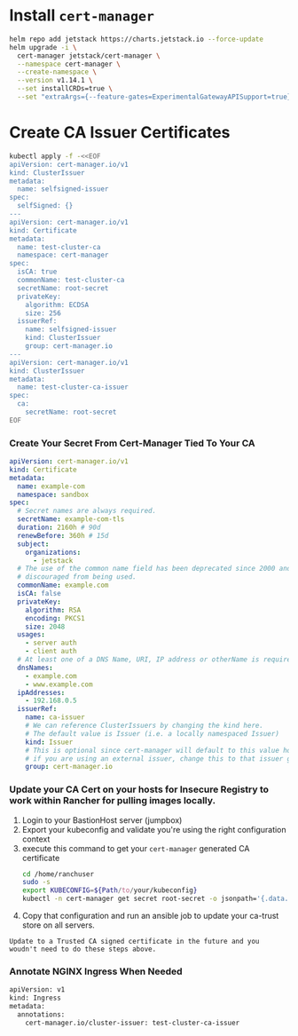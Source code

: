 # Install `cert-manager`

```sh
helm repo add jetstack https://charts.jetstack.io --force-update
helm upgrade -i \
  cert-manager jetstack/cert-manager \
  --namespace cert-manager \
  --create-namespace \
  --version v1.14.1 \
  --set installCRDs=true \
  --set "extraArgs={--feature-gates=ExperimentalGatewayAPISupport=true}"
```

# Create CA Issuer Certificates

```sh
kubectl apply -f -<<EOF
apiVersion: cert-manager.io/v1
kind: ClusterIssuer
metadata:
  name: selfsigned-issuer
spec:
  selfSigned: {}
---
apiVersion: cert-manager.io/v1
kind: Certificate
metadata:
  name: test-cluster-ca
  namespace: cert-manager
spec:
  isCA: true
  commonName: test-cluster-ca
  secretName: root-secret
  privateKey:
    algorithm: ECDSA
    size: 256
  issuerRef:
    name: selfsigned-issuer
    kind: ClusterIssuer
    group: cert-manager.io
---
apiVersion: cert-manager.io/v1
kind: ClusterIssuer
metadata:
  name: test-cluster-ca-issuer
spec:
  ca:
    secretName: root-secret
EOF
```

### Create Your Secret From Cert-Manager Tied To Your CA

```yaml
apiVersion: cert-manager.io/v1
kind: Certificate
metadata:
  name: example-com
  namespace: sandbox
spec:
  # Secret names are always required.
  secretName: example-com-tls
  duration: 2160h # 90d
  renewBefore: 360h # 15d
  subject:
    organizations:
      - jetstack
  # The use of the common name field has been deprecated since 2000 and is
  # discouraged from being used.
  commonName: example.com
  isCA: false
  privateKey:
    algorithm: RSA
    encoding: PKCS1
    size: 2048
  usages:
    - server auth
    - client auth
  # At least one of a DNS Name, URI, IP address or otherName is required.
  dnsNames:
    - example.com
    - www.example.com
  ipAddresses:
    - 192.168.0.5
  issuerRef:
    name: ca-issuer
    # We can reference ClusterIssuers by changing the kind here.
    # The default value is Issuer (i.e. a locally namespaced Issuer)
    kind: Issuer
    # This is optional since cert-manager will default to this value however
    # if you are using an external issuer, change this to that issuer group.
    group: cert-manager.io
```

### Update your CA Cert on your hosts for Insecure Registry to work within Rancher for pulling images locally.

1. Login to your BastionHost server (jumpbox)
2. Export your kubeconfig and validate you're using the right configuration context
3. execute this command to get your `cert-manager` generated CA certificate
   ```sh
   cd /home/ranchuser
   sudo -s
   export KUBECONFIG=${Path/to/your/kubeconfig}
   kubectl -n cert-manager get secret root-secret -o jsonpath='{.data.tls\.crt}' | base64 -d | tee ca-cert.pem
   ```
4. Copy that configuration and run an ansible job to update your ca-trust store on all servers.

`Update to a Trusted CA signed certificate in the future and you woudn't need to do these steps above.`

### Annotate NGINX Ingress When Needed

```sh
apiVersion: v1
kind: Ingress
metadata:
  annotations:
    cert-manager.io/cluster-issuer: test-cluster-ca-issuer
```